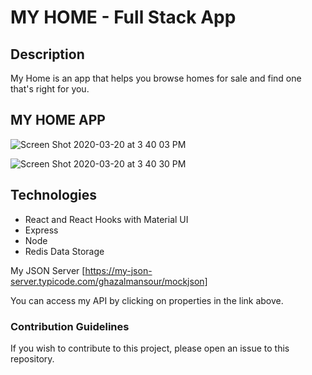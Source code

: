 # MY HOME - Full Stack App 

## Description
My Home is an app that helps you browse homes for sale and find one that's right for you.

## MY HOME APP 

![Screen Shot 2020-03-20 at 3 40 03 PM](https://user-images.githubusercontent.com/58221902/77200673-6db48180-6ac1-11ea-83c6-24fca740e514.png)

![Screen Shot 2020-03-20 at 3 40 30 PM](https://user-images.githubusercontent.com/58221902/77200715-8755c900-6ac1-11ea-9f2b-079a10d18051.png)

## Technologies
- React and React Hooks with Material UI 
- Express 
- Node   
- Redis Data Storage   

My JSON Server
 [https://my-json-server.typicode.com/ghazalmansour/mockjson]

You can access my API by clicking on properties in the link above.

### Contribution Guidelines
If you wish to contribute to this project, please open an issue to this repository.